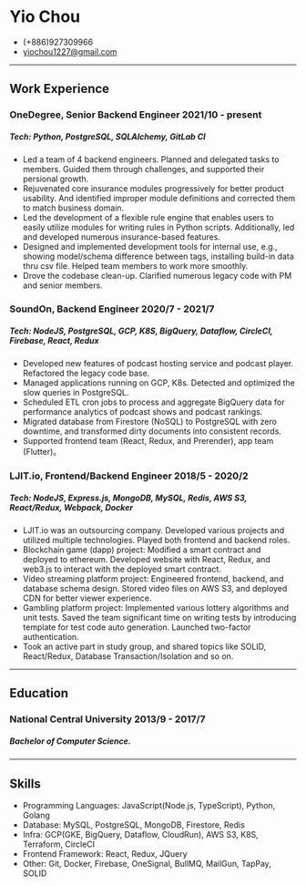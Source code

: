 <!-- The (first) h1 will be used as the <title> of the HTML page -->

# Yio Chou

<!-- The unordered list immediately after the h1 will be formatted on a single
line. It is intended to be used for contact details -->

- (+886)927309966
- yiochou1227@gmail.com

<!-- The paragraph after the h1 and ul and before the first h2 is optional. It
is intended to be used for a short summary. -->

---

## Work Experience

<!-- You have to wrap the "left" and "right" half of these headings in spans by
hand -->

### <span> OneDegree, Senior Backend Engineer </span> 2021/10 - present

##### Tech: Python, PostgreSQL, SQLAlchemy, GitLab CI

- Led a team of 4 backend engineers. Planned and delegated tasks to members. Guided them through challenges, and supported their persional growth.
- Rejuvenated core insurance modules progressively for better product usability. And identified improper module definitions and corrected them to match business domain.
- Led the development of a flexible rule engine that enables users to easily utilize modules for writing rules in Python scripts. Additionally, led and developed numerous insurance-based features.
- Designed and implemented development tools for internal use, e.g., showing model/schema difference between tags, installing build-in data thru csv file. Helped team members to work more smoothly.
- Drove the codebase clean-up. Clarified numerous legacy code with PM and senior members.

### <span> SoundOn, Backend Engineer </span> 2020/7 - 2021/7

##### Tech: NodeJS, PostgreSQL, GCP, K8S, BigQuery, Dataflow, CircleCI, Firebase, React, Redux

- Developed new features of podcast hosting service and podcast player. Refactored the legacy code base.
- Managed applications running on GCP, K8s. Detected and optimized the slow queries in PostgreSQL.
- Scheduled ETL cron jobs to process and aggregate BigQuery data for performance analytics of podcast shows and podcast rankings.
- Migrated database from Firestore (NoSQL) to PostgreSQL with zero downtime, and transformed dirty documents into consistent records.
- Supported frontend team (React, Redux, and Prerender), app team (Flutter)。

### <span> LJIT.io, Frontend/Backend Engineer </span> 2018/5 - 2020/2

##### Tech: NodeJS, Express.js, MongoDB, MySQL, Redis, AWS S3, React/Redux, Webpack, Docker

- LJIT.io was an outsourcing company. Developed various projects and utilized multiple technologies. Played both frontend and backend roles.
- Blockchain game (dapp) project: Modified a smart contract and deployed to ethereum. Developed website with React, Redux, and web3.js to interact with the deployed smart contract.
- Video streaming platform project: Engineered frontend, backend, and database schema design. Stored video files on AWS S3, and deployed CDN for better viewer experience.
- Gambling platform project: Implemented various lottery algorithms and unit tests. Saved the team significant time on writing tests by introducing template for test code auto generation. Launched two-factor authentication.
- Took an active part in study group, and shared topics like SOLID, React/Redux, Database Transaction/Isolation and so on.

---

## Education

### <span> National Central University </span> 2013/9 - 2017/7

##### **Bachelor of Computer Science**.

---

## Skills

- Programming Languages: JavaScript(Node.js, TypeScript), Python, Golang
- Database: MySQL, PostgreSQL, MongoDB, Firestore, Redis
- Infra: GCP(GKE, BigQuery, Dataflow, CloudRun), AWS S3, K8S, Terraform, CircleCI
- Frontend Framework: React, Redux, JQuery
- Other: Git, Docker, Firebase, OneSignal, BullMQ, MailGun, TapPay, SOLID
